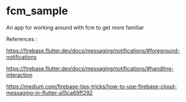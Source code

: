 # fcm_sample

An app for working around with fcm to get more familiar 

References : 

https://firebase.flutter.dev/docs/messaging/notifications/#foreground-notifications

https://firebase.flutter.dev/docs/messaging/notifications/#handling-interaction

https://medium.com/firebase-tips-tricks/how-to-use-firebase-cloud-messaging-in-flutter-a15ca69ff292